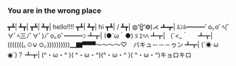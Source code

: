 ### You are in the wrong place

┳┻|
┻┳|
┳┻|
┻┳| hello!!!!
┳┻|
┻┳|       hi
┳┻|       / 
┻┳| ◍’ਊ’◍)⋌ 
┻┳| ﾙﾝﾙ━━━ﾟo｡oﾟﾍ(ﾟ∀ﾟﾍ三ﾉﾟ∀ﾟ)ﾉﾟo｡oﾟ━━━ﾝ
┻┳| (●´ω｀●)ゞｴﾍﾍ
┻┳| （´<_｀ 　
┻┳| (((((((｡☉౪ ⊙｡))))))))))▁▇▀▀▀～～～～♡　バキュ－－－ゥン
┻┳| (´◉ ω ◉`)？
┻┳| (^・ω・^ )( ^・ω・^)(^・ω・^ )( ^・ω・^)キョロキロ
